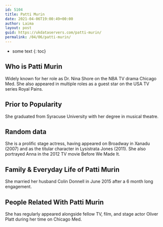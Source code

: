```yaml
---
id: 5104
title: Patti Murin
date: 2021-04-06T19:00:49+00:00
author: Laima
layout: post
guid: https://ukdataservers.com/patti-murin/
permalink: /04/06/patti-murin/
---
```


* some text
{: toc}


## Who is Patti Murin
                  
                  
                  
Widely known for her role as Dr. Nina Shore on the NBA TV drama Chicago Med. She also appeared in multiple roles as a guest star on the USA TV series Royal Pains.
                  
              
            
              
            
                
                
                
## Prior to Popularity
                  
                  
                  
She graduated from Syracuse University with her degree in musical theatre.
                  
              
            
              
            
                
                
                
## Random data
                  
                  
                  
She is a prolific stage actress, having appeared on Broadway in Xanadu (2007) and as the titular character in Lysistrata Jones (2011). She also portrayed Anna in the 2012 TV movie Before We Made It.
                  
              
            
              
            
                
                
                
## Family & Everyday Life of Patti Murin
                  
                  
                  
She married her husband Colin Donnell in June 2015 after a 6 month long engagement.
                  
              
            
              
            
                
                
                
## People Related With Patti Murin
                  
                  
                  
She has regularly appeared alongside fellow TV, film, and stage actor Oliver Platt during her time on Chicago Med.
                  
              
            
              
            
                
              
            
              
              
            
            
              
            
          
          
          